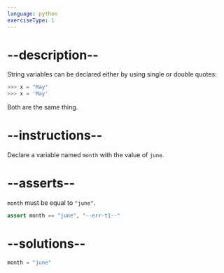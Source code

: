 ```yaml
---
language: python
exerciseType: 1
---
```


# --description--

String variables can be declared either by using single or double quotes:
```python
>>> x = "May"
>>> x = 'May'
```
Both are the same thing.

# --instructions--

Declare a variable named `month` with the value of `june`.

# --asserts--

`month` must be equal to `"june"`.

```python
assert month == "june", "--err-t1--"
```

# --solutions--

```python
month = "june"
```
